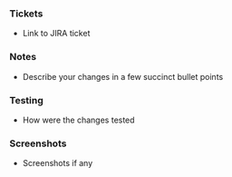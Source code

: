 ### Tickets

- Link to JIRA ticket

### Notes

- Describe your changes in a few succinct bullet points

### Testing

- How were the changes tested

### Screenshots

- Screenshots if any
